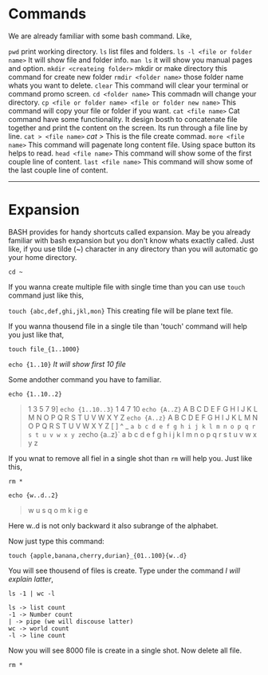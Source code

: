 # Commands

We are already familiar with some bash command. Like,

`pwd` print working directory.
`ls` list files and folders.
`ls -l <file or folder name>` It will show file and folder info.
`man ls` it will show you manual pages and option.
`mkdir <createing folder>` mkdir or make directory this command for create new folder
`rmdir <folder name>` those folder name whats you want to delete.
`clear` This command will clear your terminal or command promo screen.
`cd <folder name>` This commadn will change your directory.
`cp <file or folder name> <file or folder new name>` This command will copy your file or folder if you want.
`cat <file name>` Cat command have some functionality. It design bosth to concatenate file together and print the content on the screen. Its run through a file line by line.
`cat > <file name>` *cat >* This is the file create commad.
`more <file name>` This command will pagenate long content file. Using space button its helps to read.
`head <file name>` This command will show some of the first couple line of content.
`last <file name>` This command will show some of the last couple line of content.

---

# Expansion

BASH provides for handy shortcuts called expansion. May be you already familiar with bash expansion but you don't know whats exactly called. Just like, if you use tilde (~) character in any directory than you will automatic go your home directory.

`cd ~`

If you wanna create multiple file with single time than you can use `touch` command just like this,

`touch {abc,def,ghi,jkl,mon}` This creating file will be plane text file.

If you wanna thousend file in a single tile than 'touch' command will help you just like that,

`touch file_{1..1000}`

`echo {1..10}` *It will show first 10 file*

Some andother command you have to familiar.

`echo {1..10..2}`
>1 3 5 7 9]
`echo {1..10..3}`
>1 4 7 10
`echo {A..Z}`
>A B C D E F G H I J K L M N O P Q R S T U V W X Y Z
`echo {A..z}`
>A B C D E F G H I J K L M N O P Q R S T U V W X Y Z [  ] ^ _ ` a b c d e f g h i j k l m n o p q r s t u v w x y z
`echo {a..z}`
>a b c d e f g h i j k l m n o p q r s t u v w x y z

If you wnat to remove all fiel in a single shot than `rm` will help you. Just like this,

`rm *`

`echo {w..d..2}`
>w u s q o m k i g e

Here w..d is not only backward it also subrange of the alphabet.

Now just type this command:

`touch {apple,banana,cherry,durian}_{01..100}{w..d}`

You will see thousend of files is create. Type under the command *I will explain latter*,

`ls -1 | wc -l`

```
ls -> list count
-1 -> Number count
| -> pipe (we will discouse latter)
wc -> world count
-l -> line count
```

Now you will see 8000 file is create in a single shot. Now delete all file.

`rm *`

